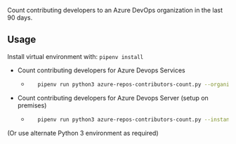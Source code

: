Count contributing developers to an Azure DevOps organization in the last 90 days.

## Usage
Install virtual environment with:
`pipenv install`

- Count contributing developers for Azure Devops Services
  - ```bash
       pipenv run python3 azure-repos-contributors-count.py --organization=[Azure DevOps Organization] --username=[Azure DevOps Username] --pat=[Azure DevOps Personal Access Token]
    ```
- Count contributing developers for Azure Devops Server (setup on premises)
  - ```bash
       pipenv run python3 azure-repos-contributors-count.py --instance=[Azure DevOps Instance] --collection=[Azure DevOps Collection] --username=[Azure DevOps Username] --pat=[Azure DevOps Personal Access Token]
    ```

(Or use alternate Python 3 environment as required)
